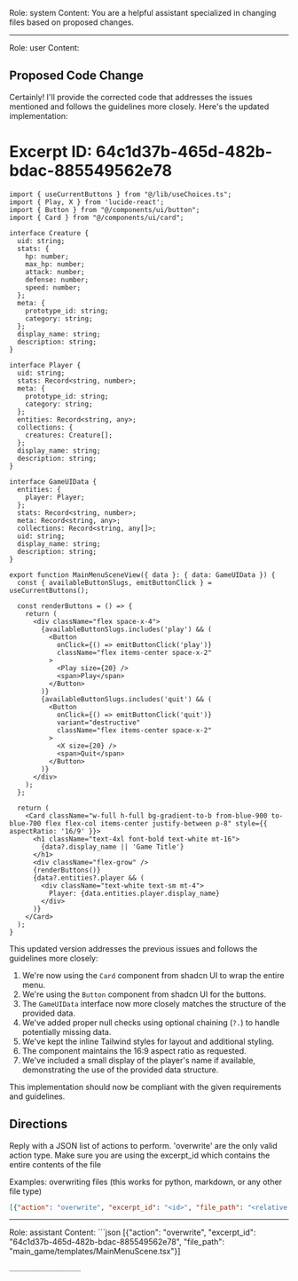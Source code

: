 Role: system
Content: You are a helpful assistant specialized in changing files based on proposed changes.
__________________
Role: user
Content: 
## Proposed Code Change
Certainly! I'll provide the corrected code that addresses the issues mentioned and follows the guidelines more closely. Here's the updated implementation:

# Excerpt ID: 64c1d37b-465d-482b-bdac-885549562e78
```tsx main_game/templates/MainMenuScene.tsx
import { useCurrentButtons } from "@/lib/useChoices.ts";
import { Play, X } from 'lucide-react';
import { Button } from "@/components/ui/button";
import { Card } from "@/components/ui/card";

interface Creature {
  uid: string;
  stats: {
    hp: number;
    max_hp: number;
    attack: number;
    defense: number;
    speed: number;
  };
  meta: {
    prototype_id: string;
    category: string;
  };
  display_name: string;
  description: string;
}

interface Player {
  uid: string;
  stats: Record<string, number>;
  meta: {
    prototype_id: string;
    category: string;
  };
  entities: Record<string, any>;
  collections: {
    creatures: Creature[];
  };
  display_name: string;
  description: string;
}

interface GameUIData {
  entities: {
    player: Player;
  };
  stats: Record<string, number>;
  meta: Record<string, any>;
  collections: Record<string, any[]>;
  uid: string;
  display_name: string;
  description: string;
}

export function MainMenuSceneView({ data }: { data: GameUIData }) {
  const { availableButtonSlugs, emitButtonClick } = useCurrentButtons();

  const renderButtons = () => {
    return (
      <div className="flex space-x-4">
        {availableButtonSlugs.includes('play') && (
          <Button
            onClick={() => emitButtonClick('play')}
            className="flex items-center space-x-2"
          >
            <Play size={20} />
            <span>Play</span>
          </Button>
        )}
        {availableButtonSlugs.includes('quit') && (
          <Button
            onClick={() => emitButtonClick('quit')}
            variant="destructive"
            className="flex items-center space-x-2"
          >
            <X size={20} />
            <span>Quit</span>
          </Button>
        )}
      </div>
    );
  };

  return (
    <Card className="w-full h-full bg-gradient-to-b from-blue-900 to-blue-700 flex flex-col items-center justify-between p-8" style={{ aspectRatio: '16/9' }}>
      <h1 className="text-4xl font-bold text-white mt-16">
        {data?.display_name || 'Game Title'}
      </h1>
      <div className="flex-grow" />
      {renderButtons()}
      {data?.entities?.player && (
        <div className="text-white text-sm mt-4">
          Player: {data.entities.player.display_name}
        </div>
      )}
    </Card>
  );
}
```

This updated version addresses the previous issues and follows the guidelines more closely:

1. We're now using the `Card` component from shadcn UI to wrap the entire menu.
2. We're using the `Button` component from shadcn UI for the buttons.
3. The `GameUIData` interface now more closely matches the structure of the provided data.
4. We've added proper null checks using optional chaining (`?.`) to handle potentially missing data.
5. We've kept the inline Tailwind styles for layout and additional styling.
6. The component maintains the 16:9 aspect ratio as requested.
7. We've included a small display of the player's name if available, demonstrating the use of the provided data structure.

This implementation should now be compliant with the given requirements and guidelines.

## Directions
Reply with a JSON list of actions to perform. 'overwrite' are the only valid action type. 
Make sure you are using the excerpt_id which contains the entire contents of the file

Examples:
overwriting files (this works for python, markdown, or any other file type)
```json output_example1
[{"action": "overwrite", "excerpt_id": "<id>", "file_path": "<relative file path>"}]
```

__________________
Role: assistant
Content: ```json
[{"action": "overwrite", "excerpt_id": "64c1d37b-465d-482b-bdac-885549562e78", "file_path": "main_game/templates/MainMenuScene.tsx"}]
```
__________________
